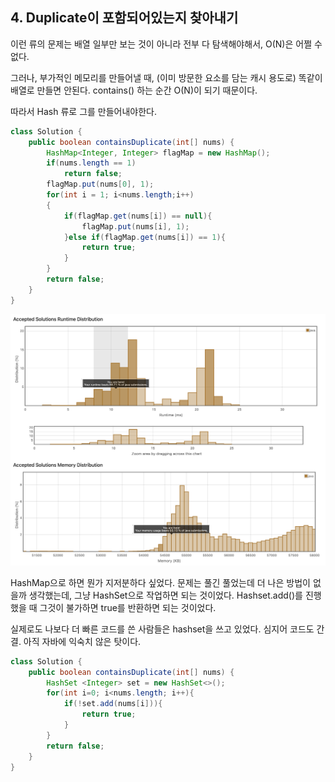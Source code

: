## 4. Duplicate이 포함되어있는지 찾아내기

이런 류의 문제는 배열 일부만 보는 것이 아니라 전부 다 탐색해야해서, O(N)은 어쩔 수 없다.

그러나, 부가적인 메모리를 만들어낼 때, (이미 방문한 요소를 담는 캐시 용도로) 똑같이 배열로 만들면 안된다. contains() 하는 순간 O(N)이 되기 때문이다.

따라서 Hash 류로 그를 만들어내야한다. 
```java
class Solution {
    public boolean containsDuplicate(int[] nums) {
        HashMap<Integer, Integer> flagMap = new HashMap();
        if(nums.length == 1)
            return false;
        flagMap.put(nums[0], 1);
        for(int i = 1; i<nums.length;i++)
        {
            if(flagMap.get(nums[i]) == null){
                flagMap.put(nums[i], 1);
            }else if(flagMap.get(nums[i]) == 1){
                return true;
            }
        }
        return false;
    }
}
```
![Alt text](image-4.png)

HashMap으로 하면 뭔가 지저분하다 싶었다. 문제는 풀긴 풀었는데 더 나은 방법이 없을까 생각했는데, 
그냥 HashSet으로 작업하면 되는 것이었다. Hashset.add()를 진행했을 때 그것이 불가하면 true를 반환하면 되는 것이었다.

실제로도 나보다 더 빠른 코드를 쓴 사람들은 hashset을 쓰고 있었다. 심지어 코드도 간결. 아직 자바에 익숙치 않은 탓이다.
```java
class Solution {
    public boolean containsDuplicate(int[] nums) {
        HashSet <Integer> set = new HashSet<>();
        for(int i=0; i<nums.length; i++){
            if(!set.add(nums[i])){
                return true;
            }
        }
        return false;
    }
}
```